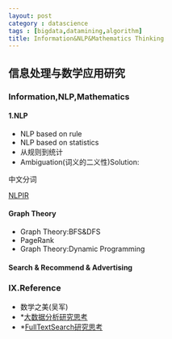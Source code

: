 ```yaml
---
layout: post
category : datascience
tags : [bigdata,datamining,algorithm]
title: Information&NLP&Mathematics Thinking
---
```


信息处理与数学应用研究
------------------------

### Information,NLP,Mathematics

#### 1.NLP

- NLP based on rule 
- NLP based on statistics
- 从规则到统计
- Ambiguation(词义的二义性)Solution:

中文分词

[NLPIR](https://github.com/NLPIR-team/NLPIR)

#### Graph Theory

- Graph Theory:BFS&DFS
- PageRank
- Graph Theory:Dynamic Programming


#### Search & Recommend & Advertising


### IX.Reference

- 数学之美(吴军)
- *[大数据分析研究思考](2015-11-08-bigdata-analysis-thinking.md)
- *[FullTextSearch研究思考](2014-12-20-fulltext-search-design-thinking.md)

